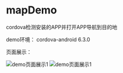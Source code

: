 # mapDemo
cordova检测安装的APP并打开APP导航到目的地

demo环境：
cordova-android 6.3.0

页面展示：

![demo页面展示1](https://github.com/hesijie/mapDemo/raw/master/www/img/demo1.jpg)
![demo页面展示1](https://github.com/hesijie/mapDemo/raw/master/www/img/demo2.jpg)
